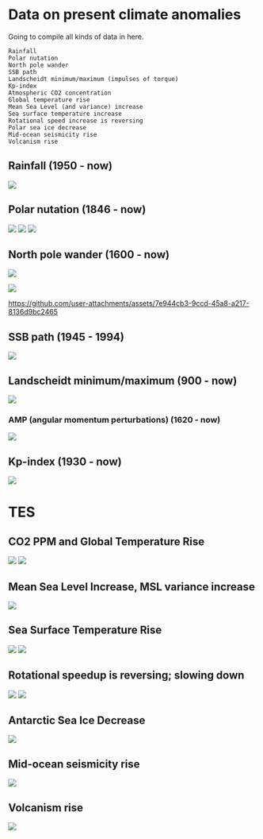 # Data on present climate anomalies

Going to compile all kinds of data in here.

```
Rainfall
Polar nutation
North pole wander
SSB path
Landscheidt minimum/maximum (impulses of torque)
Kp-index
Atmospheric CO2 concentration
Global temperature rise
Mean Sea Level (and variance) increase
Sea surface temperature increase
Rotational speed increase is reversing
Polar sea ice decrease
Mid-ocean seismicity rise
Volcanism rise
```

## Rainfall (1950 - now)

![](img/SAVE-cumulative-prcp-1950-2020.png)

## Polar nutation (1846 - now)

![](img/SAVE_timeseries.png)
![](img/SAVE_calculated_deltax.png)
![](img/SAVE_calculated_deltay.png)

## North pole wander (1600 - now)

![](img/landscheidt-rosetta.jpg)

![](img/nmp2.jpg)

https://github.com/user-attachments/assets/7e944cb3-9ccd-45a8-a217-8136d9bc2465

## SSB path (1945 - 1994)

![](img/1824455551939662016-GVHDXVvX0AA6gdb.png)

## Landscheidt minimum/maximum (900 - now)

![](img/double-am-derivative.png)

### AMP (angular momentum perturbations) (1620 - now)

![](img/carl-smith.jpg)

## Kp-index (1930 - now)

![](img/SAVE-1932-2024-ap-daily-average.png)

# TES

## CO2 PPM and Global Temperature Rise

![](img/7.webp)
![](img/25.webp)

## Mean Sea Level Increase, MSL variance increase

![](img/9.webp)

## Sea Surface Temperature Rise

![](img/18.webp)
![](img/27.webp)

## Rotational speedup is reversing; slowing down

![](img/12.webp)
![](img/13.webp)

## Antarctic Sea Ice Decrease

![](img/17.webp)

## Mid-ocean seismicity rise

![](img/19.webp)

## Volcanism rise

![](img/20.webp)
